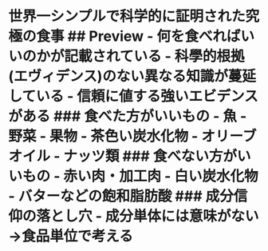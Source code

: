 # 世界一シンプルで科学的に証明された究極の食事 ## Preview - 何を食べればいいのかが記載されている - 科學的根拠(エヴィデンス)のない異なる知識が蔓延している - 信頼に値する強いエビデンスがある ### 食べた方がいいもの - 魚 - 野菜 - 果物 - 茶色い炭水化物 - オリーブオイル - ナッツ類 ### 食べない方がいいもの - 赤い肉・加工肉 - 白い炭水化物 - バターなどの飽和脂肪酸 ### 成分信仰の落とし穴 - 成分単体には意味がない→食品単位で考える
